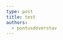 ```yaml
---
type: post
title: test
authors:
  - pontusdoverstav
---
```

<div class="image-grid"><img src="https://i.imgur.com/CGnM72U.png" alt=""></div>